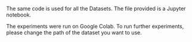 The same code is used for all the Datasets. 
The file provided is a Jupyter notebook. 

The experiments were run on Google Colab. 
To run further experiments, please change the path of the dataset you want to use.
